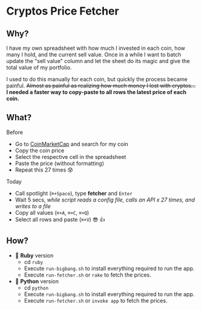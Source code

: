 # Cryptos Price Fetcher

## Why?

I have my own spreadsheet with how much I invested in each coin, how many I hold, and the current sell value. Once in a while I want to batch update the "sell value" column and let the sheet do its magic and give the total value of my portfolio.

I used to do this manually for each coin, but quickly the process became painful. ~~Almost as painful as realizing how much money I lost with cryptos...~~ **I needed a faster way to copy-paste to all rows the latest price of each coin.**

## What?

Before

- Go to [CoinMarketCap](https://coinmarketcap.com/#EUR) and search for my coin
- Copy the coin price
- Select the respective cell in the spreadsheet
- Paste the price (without formatting)
- Repeat this 27 times 😰

Today

- Call spotlight (`⌘+Space`), type **fetcher** and `Enter`
- Wait 5 secs, *while script reads a config file, calls an API x 27 times, and writes to a file*
- Copy all values (`⌘+A`, `⌘+C`, `⌘+Q`)
- Select all rows and paste (`⌘+V`) 😎 👍

## How?

- 💎  **Ruby** version
  - cd `ruby`
  - Execute `run-bigbang.sh` to install everything required to run the app.
  - Execute `run-fetcher.sh` or `rake` to fetch the prices.
- 🐍  **Python** version
  - cd `python`
  - Execute `run-bigbang.sh` to install everything required to run the app.
  - Execute `run-fetcher.sh` or `invoke app` to fetch the prices.
